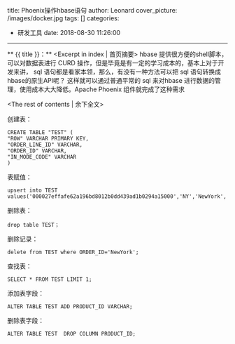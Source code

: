 title: Phoenix操作hbase语句
author: Leonard
cover_picture: /images/docker.jpg
tags: []
categories:
  - 研发工具
date: 2018-08-30 11:26:00
---
** {{ title }}：** <Excerpt in index | 首页摘要>
hbase 提供很方便的shell脚本，可以对数据表进行 CURD 操作，但是毕竟是有一定的学习成本的，基本上对于开发来讲，
sql 语句都是看家本领，那么，有没有一种方法可以把 sql 语句转换成 hbase的原生API呢？ 这样就可以通过普通平常的 sql 来对hbase 进行数据的管理，使用成本大大降低。Apache Phoenix 组件就完成了这种需求
<!-- more -->
<The rest of contents | 余下全文>


创建表：

    CREATE TABLE "TEST" (
    "ROW" VARCHAR PRIMARY KEY,
    "ORDER_LINE_ID" VARCHAR,
    "ORDER_ID" VARCHAR,
    "IN_MODE_CODE" VARCHAR
    )

表赋值：

    upsert into TEST values('000027effafe62a196bd8012b0dd439ad1b0294a15000','NY','NewYork','8143197');

删除表：
    
    drop table TEST；

删除记录：

    delete from TEST where ORDER_ID='NewYork';

查找表：
    
    SELECT * FROM TEST LIMIT 1;

添加表字段：

    ALTER TABLE TEST ADD PRODUCT_ID VARCHAR;

删除表字段：
    
    ALTER TABLE TEST  DROP COLUMN PRODUCT_ID;